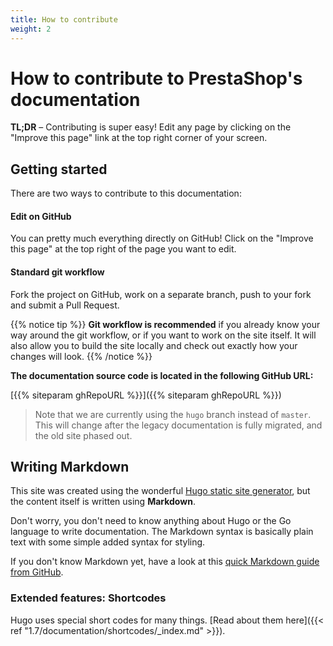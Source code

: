 ```yaml
---
title: How to contribute
weight: 2
---
```


# How to contribute to PrestaShop's documentation

**TL;DR** – Contributing is super easy! Edit any page by clicking on the "Improve this page" link at the top right corner of your screen.

## Getting started

There are two ways to contribute to this documentation:

#### Edit on GitHub
    
You can pretty much everything directly on GitHub! Click on the "Improve this page" at the top right of the page you want to edit.

#### Standard git workflow
   
Fork the project on GitHub, work on a separate branch, push to your fork and submit a Pull Request.

{{% notice tip %}}
**Git workflow is recommended** if you already know your way around the git workflow, or if you want to work on the site itself. It will also allow you to build the site locally and check out exactly how your changes will look.
{{% /notice %}}

**The documentation source code is located in the following GitHub URL:**

[{{% siteparam ghRepoURL %}}]({{% siteparam ghRepoURL %}})

> Note that we are currently using the `hugo` branch instead of `master`. This will change after the legacy documentation is fully migrated, and the old site phased out.

## Writing Markdown

This site was created using the wonderful [Hugo static site generator](https://gohugo.io/), but the content itself is written using **Markdown**.

Don't worry, you don't need to know anything about Hugo or the Go language to write documentation. The Markdown syntax is basically plain text with some simple added syntax for styling.

If you don't know Markdown yet, have a look at this [quick Markdown guide from GitHub](https://guides.github.com/features/mastering-markdown/).

### Extended features: Shortcodes

Hugo uses special short codes for many things. [Read about them here]({{< ref "1.7/documentation/shortcodes/_index.md" >}}).
